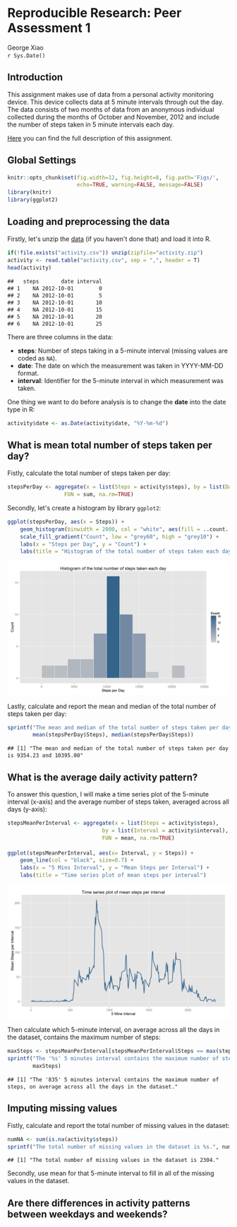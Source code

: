 # Reproducible Research: Peer Assessment 1
George Xiao  
`r Sys.Date()`  

## Introduction
This assignment makes use of data from a personal activity monitoring device. This device collects data at 5 minute intervals through out the day. The data consists of two months of data from an anonymous individual collected during the months of October and November, 2012 and include the number of steps taken in 5 minute intervals each day.

[Here](https://github.com/rdpeng/RepData_PeerAssessment1) you can find the full description of this assignment. 

## Global Settings


```r
knitr::opts_chunk$set(fig.width=12, fig.height=8, fig.path='Figs/',
                      echo=TRUE, warning=FALSE, message=FALSE)
library(knitr)
library(ggplot2)
```

## Loading and preprocessing the data
Firstly, let's unzip the [data](https://d396qusza40orc.cloudfront.net/repdata%2Fdata%2Factivity.zip) (if you haven't done that) and load it into R.


```r
if(!file.exists("activity.csv")) unzip(zipfile="activity.zip")
activity <- read.table("activity.csv", sep = ",", header = T)
head(activity)
```

```
##   steps       date interval
## 1    NA 2012-10-01        0
## 2    NA 2012-10-01        5
## 3    NA 2012-10-01       10
## 4    NA 2012-10-01       15
## 5    NA 2012-10-01       20
## 6    NA 2012-10-01       25
```

There are three columns in the data:

- **steps**: Number of steps taking in a 5-minute interval (missing values are coded as `NA`).
- **date**: The date on which the measurement was taken in YYYY-MM-DD format.
- **interval**: Identifier for the 5-minute interval in which measurement was taken.

One thing we want to do before analysis is to change the **date** into the date type in R:


```r
activity$date <- as.Date(activity$date, "%Y-%m-%d")
```

## What is mean total number of steps taken per day?
Fistly, calculate the total number of steps taken per day:


```r
stepsPerDay <- aggregate(x = list(Steps = activity$steps), by = list(Days = activity$date), 
                  FUN = sum, na.rm=TRUE)
```

Secondly, let's create a histogram by library `ggplot2`:

```r
ggplot(stepsPerDay, aes(x = Steps)) + 
    geom_histogram(binwidth = 2000, col = "white", aes(fill = ..count..)) +
    scale_fill_gradient("Count", low = "grey60", high = "grey10") +
    labs(x = "Steps per Day", y = "Count") + 
    labs(title = "Histogram of the total number of steps taken each day")
```

![](Figs/histogram-1.png) 

Lastly, calculate and report the mean and median of the total number of steps taken per day:

```r
sprintf("The mean and median of the total number of steps taken per day is %.2f and %.2f", 
        mean(stepsPerDay$Steps), median(stepsPerDay$Steps))
```

```
## [1] "The mean and median of the total number of steps taken per day is 9354.23 and 10395.00"
```

## What is the average daily activity pattern?
To answer this question, I will make a time series plot of the 5-minute interval (x-axis) and the average number of steps taken, averaged across all days (y-axis):


```r
stepsMeanPerInterval <- aggregate(x = list(Steps = activity$steps), 
                              by = list(Interval = activity$interval), 
                              FUN = mean, na.rm=TRUE)

ggplot(stepsMeanPerInterval, aes(x= Interval, y = Steps)) + 
    geom_line(col = "black", size=0.7) +
    labs(x = "5 Mins Interval", y = "Mean Steps per Interval") + 
    labs(title = "Time series plot of mean steps per interval")
```

![](Figs/time_serious-1.png) 

Then calculate which 5-minute interval, on average across all the days in the dataset, contains the maximum number of steps:


```r
maxSteps <- stepsMeanPerInterval[stepsMeanPerInterval$Steps == max(stepsMeanPerInterval$Steps), "Interval"]
sprintf("The '%s' 5 minutes interval contains the maximum number of steps, on average across all the days in the dataset.", 
        maxSteps)
```

```
## [1] "The '835' 5 minutes interval contains the maximum number of steps, on average across all the days in the dataset."
```


## Imputing missing values
Fistly, calculate and report the total number of missing values in the dataset:

```r
numNA <- sum(is.na(activity$steps))
sprintf("The total number of missing values in the dataset is %s.", numNA)
```

```
## [1] "The total number of missing values in the dataset is 2304."
```

Secondly, use mean for that 5-minute interval to fill in all of the missing values in the dataset. 


## Are there differences in activity patterns between weekdays and weekends?
